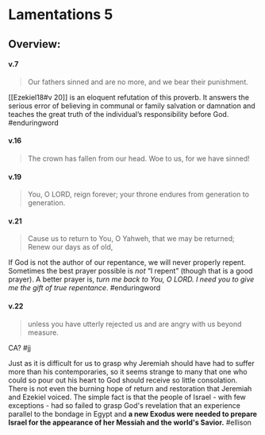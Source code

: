 # Lamentations 5

## Overview:


#### v.7
>Our fathers sinned and are no more, and we bear their punishment.

[[Ezekiel18#v 20]] is an eloquent refutation of this proverb. It answers the serious error of believing in communal or family salvation or damnation and teaches the great truth of the individual’s responsibility before God.
#enduringword 

#### v.16
>The crown has fallen from our head. Woe to us, for we have sinned!

#### v.19
>You, O LORD, reign forever; your throne endures from generation to generation.

#### v.21
>Cause us to return to You, O Yahweh, that we may be returned;
>Renew our days as of old,

If God is not the author of our repentance, we will never properly repent. Sometimes the best prayer possible is _not_ “I repent” (though that is a good prayer). A better prayer is, _turn me back to You, O LORD. I need you to give me the gift of true repentance_.
#enduringword 

#### v.22
>unless you have utterly rejected us and are angry with us beyond measure.

CA?
#jj 

Just as it is difficult for us to grasp why Jeremiah should have had to suffer more than his contemporaries, so it seems strange to many that one who could so pour out his heart to God should receive so little consolation. There is not even the burning hope of return and restoration that Jeremiah and Ezekiel voiced. The simple fact is that the people of Israel - with few exceptions - had so failed to grasp God's revelation that an experience parallel to the bondage in Egypt and **a new Exodus were needed to prepare Israel for the appearance of her Messiah and the world's Savior.**
#ellison 
